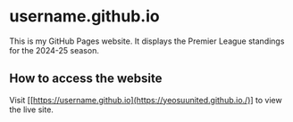 # username.github.io
This is my GitHub Pages website. It displays the Premier League standings for the 2024-25 season.

## How to access the website
Visit [[https://username.github.io](https://yeosuunited.github.io./)] to view the live site.
